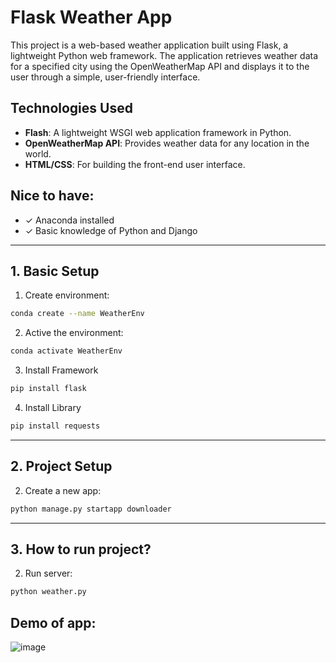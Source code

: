 # Flask Weather App

This project is a web-based weather application built using Flask, a lightweight Python web framework. The application retrieves weather data for a specified city using the OpenWeatherMap API and displays it to the user through a simple, user-friendly interface.
## Technologies Used
- **Flash**: A lightweight WSGI web application framework in Python.
- **OpenWeatherMap API**: Provides weather data for any location in the world.
- **HTML/CSS**: For building the front-end user interface.

## Nice to have:
- ✓ Anaconda installed
- ✓ Basic knowledge of Python and Django

---

## 1. Basic Setup

1. Create environment:
```bash
conda create --name WeatherEnv
```

2. Active the environment: 
```bash
conda activate WeatherEnv
```

3. Install Framework
```bash
pip install flask
````

4. Install Library
```bash
pip install requests
```
----------------------------------------------------
## 2. Project Setup


2. Create a new app:
````bash
python manage.py startapp downloader
````

----------------------------------------------------
## 3. How to run project?

 2. Run server:
````bash
python weather.py
````

## Demo of app:

![image](https://github.com/user-attachments/assets/0d1161d7-05f9-4e5a-9f05-9e69a2e0f9ad)







